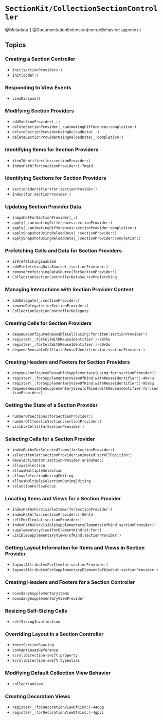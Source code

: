 # ``SectionKit/CollectionSectionController``

@Metadata {
    @DocumentationExtension(mergeBehavior: append)
}

## Topics

### Creating a Section Controller

- ``init(sectionProviders:)``
- ``init(coder:)``

### Responding to View Events

- ``viewDidLoad()``

### Modifying Section Providers

- ``addSectionProvider(_:)``
- ``deleteSectionProvider(_:animatingDifferences:completion:)``
- ``deleteSectionProviderUsingReloadData(_:)``
- ``deleteSectionProviderUsingReloadData(_:completion:)``

### Identifying Items for Section Providers

- ``itemIdentifier(for:sectionProvider:)``
- ``indexPath(for:sectionProvider:)-7mqtd``

### Identifying Sections for Section Providers

- ``sectionIdentifier(for:sectionProvider:)``
- ``index(for:sectionProvider:)``

### Updating Section Provider Data

- ``snapshotForSectionProvider(_:)``
- ``apply(_:animatingDifferences:sectionProvider:)``
- ``apply(_:animatingDifferences:sectionProvider:completion:)``
- ``applySnapshotUsingReloadData(_:sectionProvider:)``
- ``applySnapshotUsingReloadData(_:sectionProvider:completion:)``

### Prefetching Cells and Data for Section Providers

- ``isPrefetchingEnabled``
- ``addPrefetchingDataSource(_:sectionProvider:)``
- ``removePrefetchingDataSource(forSectionProvider:)``
- ``CollectionSectionControllerDataSourcePrefetching``

### Managing Interactions with Section Provider Content

- ``addDelegate(_:sectionProvider:)``
- ``removeDelegate(forSectionProvider:)``
- ``CollectionSectionControllerDelegate``

### Creating Cells for Section Providers

- ``dequeueConfiguredReusableCell(using:for:item:sectionProvider:)``
- ``register(_:forCellWithReuseIdentifier:)-7mthu``
- ``register(_:forCellWithReuseIdentifier:)-50v2u``
- ``dequeueReusableCell(withReuseIdentifier:for:sectionProvider:)``

### Creating Headers and Footers for Section Providers

- ``dequeueConfiguredReusableSupplementary(using:for:sectionProvider:)``
- ``register(_:forSupplementaryViewOfKind:withReuseIdentifier:)-40vnu``
- ``register(_:forSupplementaryViewOfKind:withReuseIdentifier:)-95s6g``
- ``dequeueReusableSupplementaryView(ofKind:withReuseIdentifier:for:sectionProvider:)``

### Getting the State of a Section Provider

- ``numberOfSections(forSectionProvider:)``
- ``numberOfItems(inSection:sectionProvider:)``
- ``visibleCells(forSectionProvider:)``

### Selecting Cells for a Section Provider

- ``indexPathsForSelectedItems(forSectionProvider:)``
- ``selectItem(at:sectionProvider:animated:scrollPosition:)``
- ``deselectItem(at:sectionProvider:animated:)``
- ``allowsSelection``
- ``allowsMultipleSelection``
- ``allowsSelectionDuringEditing``
- ``allowsMultipleSelectionDuringEditing``
- ``selectionFollowFocus``

### Locating Items and Views for a Section Provider

- ``indexPathsForVisibleItems(forSectionProvider:)``
- ``indexPath(for:sectionProvider:)-80hfd``
- ``cellForItem(at:sectionProvider:)``
- ``indexPathsForVisibleSupplementaryElements(ofKind:sectionProvider:)``
- ``supplementaryView(forElementKind:at:for:)``
- ``visibleSupplementaryViews(ofKind:sectionProvider:)``

### Getting Layout Information for Items and Views in Section Provider

- ``layoutAttributesForItem(at:sectionProvider:)``
- ``layoutAttributesForSupplementaryElement(ofKind:at:sectionProvider:)``

### Creating Headers and Footers for a Section Controller

- ``boundarySupplementaryItems``
- ``boundarySupplementaryViewProvider``

### Resizing Self-Sizing Cells

- ``selfSizingInvalidation``

### Overriding Layout in a Section Controller

- ``interSectionSpacing``
- ``contentInsetReference``
- ``scrollDirection-swift.property``
- ``ScrollDirection-swift.typealias``

### Modifying Default Collection View Behavior

- ``collectionView``

### Creating Decoration Views

- ``register(_:forDecorationViewOfKind:)-44qpg``
- ``register(_:forDecorationViewOfKind:)-4gpvi``
